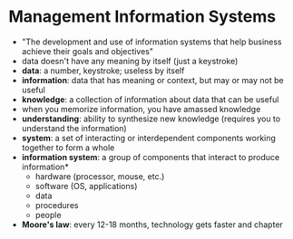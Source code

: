 # Management Information Systems

- "The development and use of information systems that help business achieve their goals and objectives"
- data doesn't have any meaning by itself (just a keystroke)
- **data**: a number, keystroke; useless by itself
- **information**: data that has meaning or context, but may or may not be useful
- **knowledge**: a collection of information about data that can be useful
- when you memorize information, you have amassed knowledge
- **understanding**: ability to synthesize new knowledge (requires you to understand the information)
- **system**: a set of interacting or interdependent components working together to form a whole
- **information system**: a group of components that interact to produce information*
  - hardware (processor, mouse, etc.)
  - software (OS, applications)
  - data
  - procedures
  - people
- **Moore's law**: every 12-18 months, technology gets faster and chapter